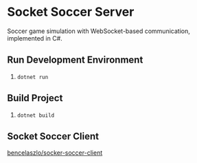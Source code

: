 # Socket Soccer Server

Soccer game simulation with WebSocket-based communication, implemented in C#.

## Run Development Environment

1. `dotnet run`
## Build Project

1. `dotnet build`

## Socket Soccer Client

[bencelaszlo/socker-soccer-client](https://github.com/bencelaszlo/unime-socket-socker-client/)
